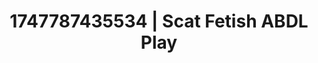 ---
categories:
- Cuckold kink
- Kinky dreams
- Booty worship
- Whipped cream play
- Erotic escapism
image: /assets/images/1747787435534.jpg
layout: post
seo:
  description: Featured content with sensual ABDL Play, Scat Fetish. HD images available.
  keywords: ABDL Play, Scat Fetish
  og_image: /assets/images/1747787435534.jpg
  schema_type: VisualArtwork
tags:
- ABDL Play
- Scat Fetish
- '#1747787435534'
title: 1747787435534 | Scat Fetish ABDL Play
---